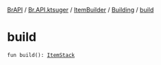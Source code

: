 [BrAPI](../../../index.md) / [Br.API.ktsuger](../../index.md) / [ItemBuilder](../index.md) / [Building](index.md) / [build](./build.md)

# build

`fun build(): `[`ItemStack`](https://hub.spigotmc.org/javadocs/spigot/org/bukkit/inventory/ItemStack.html)